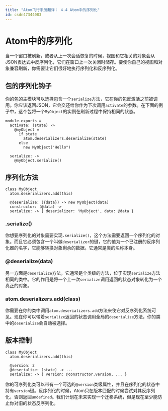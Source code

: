 ```yaml
---
title: "Atom飞行手册翻译： 4.4 Atom中的序列化"
id: csdn47344083
---
```


# Atom中的序列化

当一个窗口被刷新，或者从上一次会话恢复的时候，视图和它相关的对象会从JSON表达式中反序列化，它们在窗口上一次关闭时储存。要使你自己的视图和对象兼容刷新，你需要让它们很好地执行序列化和反序列化。

## 包的序列化钩子

你的包的主模块可以选择包含一个`serialize`方法，它在你的包反激活之前被调用。你应该返回JSON，它会交还给你作为下次调用`activate`的参数。在下面的例子中，这个包将一个`MyObject`的实例在刷新过程中保持相同的状态。

```
module.exports =
  activate: (state) ->
    @myObject =
      if state
        atom.deserializers.deserialize(state)
      else
        new MyObject("Hello")

  serialize: ->
    @myObject.serialize()
```

## 序列化方法

```
class MyObject
  atom.deserializers.add(this)

  @deserialize: ({data}) -> new MyObject(data)
  constructor: (@data) ->
  serialize: -> { deserializer: 'MyObject', data: @data }
```

### .serialize()

你想要序列化的对象需要实现`.serialize()`，这个方法需要返回一个序列化的对象。而且它必须包含一个叫做`deserializer`的键，它的值为一个已注册的反序列化器的名字，它能够转换对象剩余的数据。它通常是类的名称本身。

### @deserialize(data)

另一方面是`deserialize`方法，它通常是个类级的方法，位于实现`serialize`方法相同的类中。它的作用是将一个上一次`serialize`调用返回的状态对象转化为一个真正的对象。

### atom.deserializers.add(class)

你需要在你的类中调用`atom.deserializers.add`方法来使它对反序列化系统可见。现在你可以带着`serialize`返回的状态调用全局的`deserialize`方法，你的类中的`deserialize`会自动被选择。

## 版本控制

```
class MyObject
  atom.deserializers.add(this)

  @version: 2
  @deserialize: (state) -> ...
  serialize: -> { version: @constructor.version, ... }
```

你的可序列化类可以带有一个可选的`@version`类级属性，并且在序列化的状态中持有`version`键。反序列化的时候，Atom只在版本匹配的时候尝试对其反序列化，否则返回`undefined`。我们计划在未来实现一个迁移系统，但是现在至少能防止你对旧的状态反序列化。